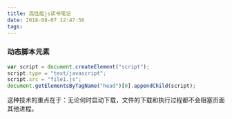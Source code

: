 ```yaml
---
title: 高性能js读书笔记
date: 2018-08-07 12:47:56
tags:
---
```


### 动态脚本元素

```js 
var script = document.createElement("script");
script.type = "text/javascript";
script.src = "file1.js";
document.getElementsByTagName("head")[0].appendChild(script);
```

这种技术的重点在于：无论何时启动下载，文件的下载和执行过程都不会阻塞页面其他进程。